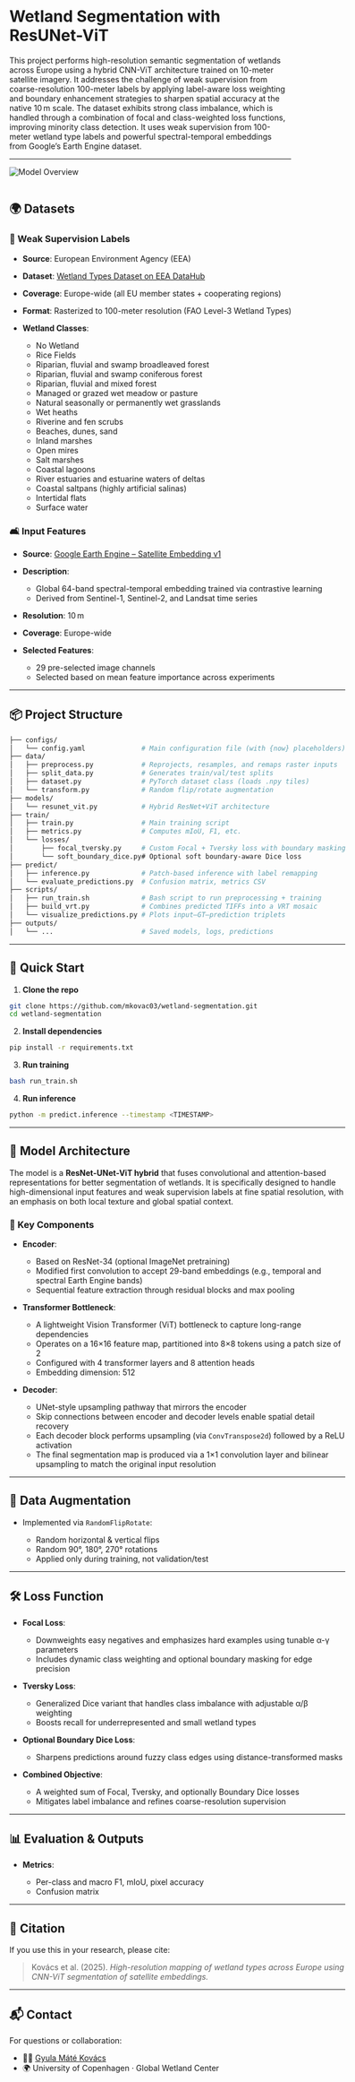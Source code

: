 # Wetland Segmentation with ResUNet-ViT

This project performs high-resolution semantic segmentation of wetlands across Europe using a hybrid CNN-ViT architecture trained on 10-meter satellite imagery. It addresses the challenge of weak supervision from coarse-resolution 100-meter labels by applying label-aware loss weighting and boundary enhancement strategies to sharpen spatial accuracy at the native 10 m scale. The dataset exhibits strong class imbalance, which is handled through a combination of focal and class-weighted loss functions, improving minority class detection. It uses weak supervision from 100-meter wetland type labels and powerful spectral-temporal embeddings from Google’s Earth Engine dataset.

---

![Model Overview](ResUNetViT.png)

<div style="display: flex; align-items: flex-start; gap: 20px;">
  <div style="flex: 1;">

## 🌍 Datasets

### 🏣 Weak Supervision Labels

* **Source**: European Environment Agency (EEA)
* **Dataset**: [Wetland Types Dataset on EEA DataHub](https://www.eea.europa.eu/en/datahub/datahubitem-view/b9399908-557a-47a8-954a-958dabeaf1b6)
* **Coverage**: Europe-wide (all EU member states + cooperating regions)
* **Format**: Rasterized to 100-meter resolution (FAO Level-3 Wetland Types)
* **Wetland Classes**:

  * No Wetland
  * Rice Fields
  * Riparian, fluvial and swamp broadleaved forest
  * Riparian, fluvial and swamp coniferous forest
  * Riparian, fluvial and mixed forest
  * Managed or grazed wet meadow or pasture
  * Natural seasonally or permanently wet grasslands
  * Wet heaths
  * Riverine and fen scrubs
  * Beaches, dunes, sand
  * Inland marshes
  * Open mires
  * Salt marshes
  * Coastal lagoons
  * River estuaries and estuarine waters of deltas
  * Coastal saltpans (highly artificial salinas)
  * Intertidal flats
  * Surface water

### 🛋️ Input Features

* **Source**: [Google Earth Engine – Satellite Embedding v1](https://developers.google.com/earth-engine/datasets/catalog/GOOGLE_SATELLITE_EMBEDDING_V1_ANNUAL)
* **Description**:

  * Global 64-band spectral-temporal embedding trained via contrastive learning
  * Derived from Sentinel-1, Sentinel-2, and Landsat time series
* **Resolution**: 10 m
* **Coverage**: Europe-wide
* **Selected Features**:

  * 29 pre-selected image channels
  * Selected based on mean feature importance across experiments

---

## 📦 Project Structure

```bash
├── configs/
│   └── config.yaml              # Main configuration file (with {now} placeholders)
├── data/
│   ├── preprocess.py            # Reprojects, resamples, and remaps raster inputs
│   ├── split_data.py            # Generates train/val/test splits
│   ├── dataset.py               # PyTorch dataset class (loads .npy tiles)
│   └── transform.py             # Random flip/rotate augmentation
├── models/
│   └── resunet_vit.py           # Hybrid ResNet+ViT architecture
├── train/
│   ├── train.py                 # Main training script
│   ├── metrics.py               # Computes mIoU, F1, etc.
│   └── losses/
│       ├── focal_tversky.py     # Custom Focal + Tversky loss with boundary masking
│       └── soft_boundary_dice.py# Optional soft boundary-aware Dice loss
├── predict/
│   ├── inference.py             # Patch-based inference with label remapping
│   └── evaluate_predictions.py  # Confusion matrix, metrics CSV
├── scripts/
│   ├── run_train.sh             # Bash script to run preprocessing + training
│   ├── build_vrt.py             # Combines predicted TIFFs into a VRT mosaic
│   └── visualize_predictions.py # Plots input–GT–prediction triplets
├── outputs/
│   └── ...                      # Saved models, logs, predictions
```

---

## 🚀 Quick Start

1. **Clone the repo**

```bash
git clone https://github.com/mkovac03/wetland-segmentation.git
cd wetland-segmentation
```

2. **Install dependencies**

```bash
pip install -r requirements.txt
```

3. **Run training**

```bash
bash run_train.sh
```

4. **Run inference**

```bash
python -m predict.inference --timestamp <TIMESTAMP>
```

---

## 🧠 Model Architecture

The model is a **ResNet-UNet-ViT hybrid** that fuses convolutional and attention-based representations for better segmentation of wetlands. It is specifically designed to handle high-dimensional input features and weak supervision labels at fine spatial resolution, with an emphasis on both local texture and global spatial context.

### 🔧 Key Components

* **Encoder**:

  * Based on ResNet-34 (optional ImageNet pretraining)
  * Modified first convolution to accept 29-band embeddings (e.g., temporal and spectral Earth Engine bands)
  * Sequential feature extraction through residual blocks and max pooling

* **Transformer Bottleneck**:

  * A lightweight Vision Transformer (ViT) bottleneck to capture long-range dependencies
  * Operates on a 16×16 feature map, partitioned into 8×8 tokens using a patch size of 2
  * Configured with 4 transformer layers and 8 attention heads
  * Embedding dimension: 512

* **Decoder**:

  * UNet-style upsampling pathway that mirrors the encoder
  * Skip connections between encoder and decoder levels enable spatial detail recovery
  * Each decoder block performs upsampling (via `ConvTranspose2d`) followed by a ReLU activation
  * The final segmentation map is produced via a 1×1 convolution layer and bilinear upsampling to match the original input resolution

---

## 🧪 Data Augmentation

* Implemented via `RandomFlipRotate`:

  * Random horizontal & vertical flips
  * Random 90°, 180°, 270° rotations
  * Applied only during training, not validation/test

---

## 🛠️ Loss Function

* **Focal Loss**:

  * Downweights easy negatives and emphasizes hard examples using tunable α-γ parameters
  * Includes dynamic class weighting and optional boundary masking for edge precision

* **Tversky Loss**:

  * Generalized Dice variant that handles class imbalance with adjustable α/β weighting
  * Boosts recall for underrepresented and small wetland types

* **Optional Boundary Dice Loss**:

  * Sharpens predictions around fuzzy class edges using distance-transformed masks

* **Combined Objective**:

  * A weighted sum of Focal, Tversky, and optionally Boundary Dice losses
  * Mitigates label imbalance and refines coarse-resolution supervision

---

## 📊 Evaluation & Outputs

* **Metrics**:

  * Per-class and macro F1, mIoU, pixel accuracy
  * Confusion matrix

---

## 📍 Citation

If you use this in your research, please cite:

> Kovács et al. (2025). *High-resolution mapping of wetland types across Europe using CNN-ViT segmentation of satellite embeddings.*

---

## 📬 Contact

For questions or collaboration:

* 🧑‍💻 [Gyula Máté Kovács](https://github.com/mkovac03)
* 🌍 University of Copenhagen · Global Wetland Center
